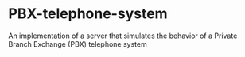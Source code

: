 # PBX-telephone-system
An implementation of a server that simulates the behavior of a Private Branch Exchange (PBX) telephone system
